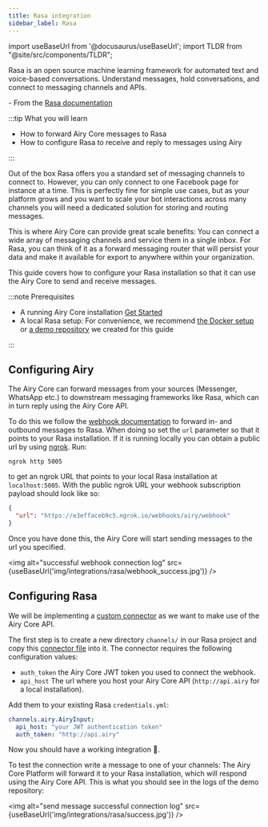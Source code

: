 ```yaml
---
title: Rasa integration
sidebar_label: Rasa
---
```


import useBaseUrl from '@docusaurus/useBaseUrl';
import TLDR from "@site/src/components/TLDR";

<TLDR>

Rasa is an open source machine learning framework for automated text and voice-based conversations. Understand messages, hold conversations, and connect to messaging channels and APIs.

\- From the [Rasa documentation](https://rasa.com/docs/rasa/)

</TLDR>

:::tip What you will learn

- How to forward Airy Core messages to Rasa
- How to configure Rasa to receive and reply to messages using Airy

:::

Out of the box Rasa offers you a standard set of messaging channels to connect
to. However, you can only connect to one Facebook page for instance at a time.
This is perfectly fine for simple use cases, but as your platform grows and you
want to scale your bot interactions across many channels you will need a
dedicated solution for storing and routing messages.

This is where Airy Core can provide great scale benefits: You can connect a wide
array of messaging channels and service them in a single inbox. For Rasa, you
can think of it as a forward messaging router that will persist your data and
make it available for export to anywhere within your organization.

This guide covers how to configure your Rasa installation so that it can use the
Airy Core to send and receive messages.

:::note Prerequisites

- A running Airy Core installation [Get Started](getting-started/installation.md)
- A local Rasa setup: For convenience, we recommend [the Docker setup](https://rasa.com/docs/rasa/docker/building-in-docker/) or [a demo repository](https://github.com/airyhq/rasa-demo) we created for this guide

:::

## Configuring Airy

The Airy Core can forward messages from your sources (Messenger,
WhatsApp etc.) to downstream messaging frameworks like Rasa, which can in turn
reply using the Airy Core API.

To do this we follow the [webhook documentation](api/webhook.md) to forward in-
and outbound messages to Rasa. When doing so set the `url` parameter so that it
points to your Rasa installation. If it is running locally you can obtain a
public url by using [ngrok](https://ngrok.com/). Run:

```shell script
ngrok http 5005
```

to get an ngrok URL that points to your local Rasa installation at
`localhost:5005`. With the public ngrok URL your webhook subscription payload
should look like so:

```json
{
  "url": "https://e3effaceb9c5.ngrok.io/webhooks/airy/webhook"
}
```

Once you have done this, the Airy Core will start sending messages to the url
you specified.

<img alt="successful webhook connection log" src={useBaseUrl('img/integrations/rasa/webhook_success.jpg')} />

## Configuring Rasa

We will be implementing a [custom
connector](https://rasa.com/docs/rasa/connectors/custom-connectors/) as we want
to make use of the Airy Core API.

The first step is to create a new directory `channels/` in our Rasa project and
copy this [connector
file](https://github.com/airyhq/rasa-demo/blob/master/channels/airy.py) into it.
The connector requires the following configuration values:

- `auth_token` the Airy Core JWT token you used
  to connect the webhook.
- `api_host` The url where you host your Airy Core API (`http://api.airy` for a local installation).

Add them to your existing Rasa `credentials.yml`:

```yaml
channels.airy.AiryInput:
  api_host: "your JWT authentication token"
  auth_token: "http://api.airy"
```

Now you should have a working integration 🎉.

To test the connection write a message to one of your channels: The Airy Core
Platform will forward it to your Rasa installation, which will respond using the
Airy Core API. This is what you should see in the logs of the demo repository:

<img alt="send message successful connection log"
src={useBaseUrl('img/integrations/rasa/success.jpg')} />
